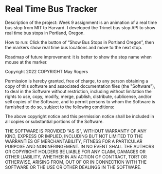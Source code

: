 
# Real Time Bus Tracker

Description of the project: Week 9 assignment is an animation of a real time bus stop from MIT to Harvard. I developed the Trimet bus stop API to show real time bus stops in Portland, Oregon.

How to run: Click the button of “Show Bus Stops in Portland Oregon”, then the markers show real time bus locations and move to the next stop.

Roadmap of future improvement: it is better to show the stop name when mouse at the marker.

Copyright 2022 COPYRIGHT May Rogers

Permission is hereby granted, free of charge, to any person obtaining a copy of this software and associated documentation files (the "Software"), to deal in the Software without restriction, including without limitation the rights to use, copy, modify, merge, publish, distribute, sublicense, and/or sell copies of the Software, and to permit persons to whom the Software is furnished to do so, subject to the following conditions:

The above copyright notice and this permission notice shall be included in all copies or substantial portions of the Software.

THE SOFTWARE IS PROVIDED "AS IS", WITHOUT WARRANTY OF ANY KIND, EXPRESS OR IMPLIED, INCLUDING BUT NOT LIMITED TO THE WARRANTIES OF MERCHANTABILITY, FITNESS FOR A PARTICULAR PURPOSE AND NONINFRINGEMENT. IN NO EVENT SHALL THE AUTHORS OR COPYRIGHT HOLDERS BE LIABLE FOR ANY CLAIM, DAMAGES OR OTHER LIABILITY, WHETHER IN AN ACTION OF CONTRACT, TORT OR OTHERWISE, ARISING FROM, OUT OF OR IN CONNECTION WITH THE SOFTWARE OR THE USE OR OTHER DEALINGS IN THE SOFTWARE.

